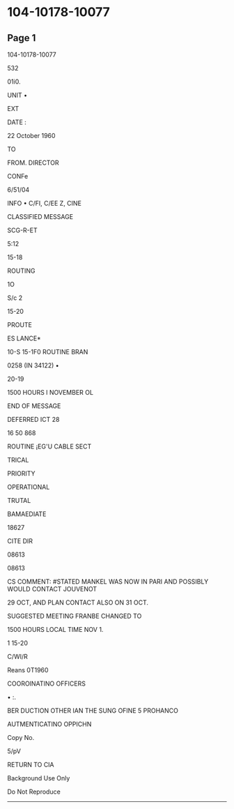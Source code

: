 # 104-10178-10077

## Page 1

104-10178-10077

532

01i0.

UNIT •

EXT

DATE :

22 October 1960

TO

FROM. DIRECTOR

CONFe

6/51/04

INFO • C/FI, C/EE Z, CINE

CLASSIFIED MESSAGE

SCG-R-ET

5:12

15-18

ROUTING

1O

S/c 2

15-20

PROUTE

ES LANCE*

10-S 15-1F0 ROUTINE BRAN

0258 (IN 34122) •

20-19

1500 HOURS I NOVEMBER OL

END OF MESSAGE

DEFERRED ICT 28

16 50 868

ROUTINE ¡EG'U CABLE SECT

TRICAL

PRIORITY

OPERATIONAL

TRUTAL

BAMAEDIATE

18627

CITE DIR

08613

08613

CS COMMENT: #STATED MANKEL WAS NOW IN PARI AND POSSIBLY WOULD CONTACT JOUVENOT

29 OCT, AND PLAN CONTACT ALSO ON 31 OCT.

SUGGESTED MEETING FRANBE CHANGED TO

1500 HOURS LOCAL TIME NOV 1.

1 15-20

C/WI/R

Reans 0T1960

COOROINATINO OFFICERS

• :.

BER DUCTION OTHER IAN THE SUNG OFINE 5 PROHANCO

AUTMENTICATINO OPPICHN

Copy No.

5/pV

RETURN TO CIA

Background Use Only

Do Not Reproduce

---

